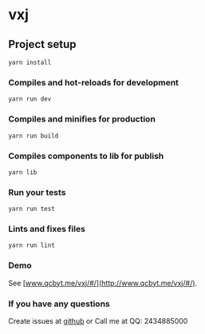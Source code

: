 # vxj

## Project setup
```
yarn install
```

### Compiles and hot-reloads for development
```
yarn run dev
```

### Compiles and minifies for production
```
yarn run build
```

### Compiles components to lib for publish

```
yarn lib
```

### Run your tests
```
yarn run test
```

### Lints and fixes files
```
yarn run lint
```

### Demo
See [www.qcbyt.me/vxj/#/](http://www.qcbyt.me/vxj/#/).

### If you have any questions
Create issues at [github](https://github.com/xwwLmm/vxj/issues) or Call me at QQ: 2434885000
